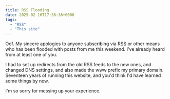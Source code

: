 ```yaml
---
title: RSS Flooding
date: 2025-02-16T17:38:36+0000
tags:
  - "RSS"
  - "This site"
---
```


Oof. My sincere apologies to anyone subscribing via RSS or other means who has been flooded with posts from me this weekend. I've already heard from at least one of you.

I had to set up redirects from the old RSS feeds to the new ones, and changed DNS settings, and also made the www prefix my primary domain. Seventeen years of running this website, and you'd think I'd have learned some things by now.

I'm so sorry for messing up your experience.